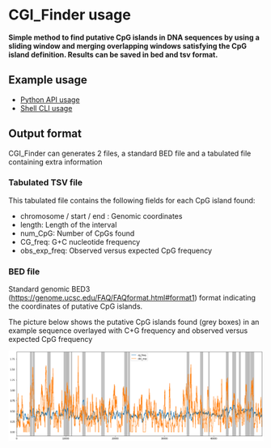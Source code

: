 # CGI_Finder usage

**Simple method to find putative CpG islands in DNA sequences by using a sliding window and merging overlapping windows satisfying the CpG island definition. Results can be saved in bed and tsv format.**

## Example usage

* [Python API usage](https://a-slide.github.io/pycoMeth/CGI_Finder/API_usage/)
* [Shell CLI usage](https://a-slide.github.io/pycoMeth/CGI_Finder/CLI_usage/)

## Output format

CGI_Finder can generates 2 files, a standard BED file and a tabulated file containing extra information

### Tabulated TSV file

This tabulated file contains the following fields for each CpG island found:

* chromosome / start / end : Genomic coordinates
* length: Length of the interval
* num_CpG: Number of CpGs found
* CG_freq: G+C nucleotide frequency 
* obs_exp_freq: Observed versus expected CpG frequency

### BED file

Standard genomic BED3 (https://genome.ucsc.edu/FAQ/FAQformat.html#format1) format indicating the coordinates of putative CpG islands.

The picture below shows the putative CpG islands found (grey boxes) in an example sequence overlayed with C+G frequency and observed versus expected CpG frequency 

![Example](../pictures/CGI_Finder.png)
